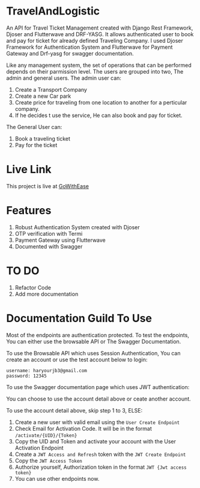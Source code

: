 # TravelAndLogistic
An API for Travel Ticket Management created with Django Rest Framework, Djoser and Flutterwave and DRF-YASG. It allows authenticated user to book and pay for ticket 
for already defined Traveling Company. I used Djoser Framework for Authentication System and Flutterwave for Payment Gateway and Drf-yasg for swagger documentation.

Like any management system, the set of operations that can be performed depends on their parmission level. The users are grouped into two, The admin and general users.
The admin user can:<br>
 1. Create a Transport Company
 2. Create a new Car park
 3. Create price for traveling from one location to another for a perticular company.
 4. If he decides t use the service, He can also book and pay for ticket.
 
 The General User can:
 1. Book a traveling ticket
 2. Pay for the ticket

# Live Link
This project is live at [GoWithEase](gowithease.herokuapp.com)

# Features

1. Robust Authentication System created with Djoser
2. OTP verification with Termi
3. Payment Gateway using Flutterwave
4. Documented with Swagger


# TO DO

1. Refactor Code
2. Add more documentation


# Documentation Guild To Use

Most of the endpoints are authentication protected. To test the endpoints, You can either use the browsable API or The Swagger Documentation.

To use the Browsable API which uses Session Authentication, You can create an account or use the test account below to login:

```
username: haryourjb3@gmail.com
password: 12345
```

To use the Swagger documentation page which uses JWT authentication:

You can choose to use the account detail above or ceate another account.

To use the account detail above, skip step 1 to 3, ELSE:

1. Create a new user with valid email using the `User Create Endpoint`
2. Check Email for Activation Code. It will be in the format `/activate/{UID}/{Token}`
3. Copy the UID and Token and activate your account with the User Activation Endpoint
4. Create a `JWT Access and Refresh` token with the `JWT Create Endpoint`
5. Copy the `JWT Access Token` 
6. Authorize yourself, Authorization token in the format `JWT {Jwt access token}`
7. You can use other endpoints now.


